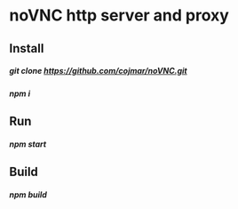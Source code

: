 # noVNC http server and proxy  
## Install  
##### git clone https://github.com/cojmar/noVNC.git  
##### npm i 
## Run  
##### npm start  
## Build   
##### npm build  

